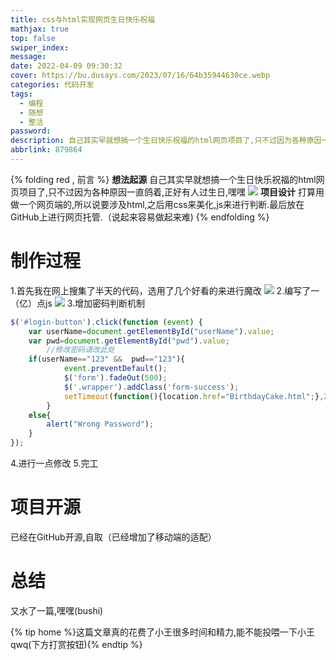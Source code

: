 ```yaml
---
title: css与html实现网页生日快乐祝福
mathjax: true
top: false
swiper_index: 
message: 
date: 2022-04-09 09:30:32
cover: https://bu.dusays.com/2023/07/16/64b35944630ce.webp
categories: 代码开发
tags:
  - 编程
  - 随想
  - 整活
password:
description: 自己其实早就想搞一个生日快乐祝福的html网页项目了,只不过因为各种原因一直鸽着,正好有人过生日,嘿嘿
abbrlink: 879864
---
```

{% folding red , 前言 %}
**想法起源**
自己其实早就想搞一个生日快乐祝福的html网页项目了,只不过因为各种原因一直鸽着,正好有人过生日,嘿嘿
![](https://bu.dusays.com/2023/07/16/64b35953c315f.webp)
**项目设计**
打算用做一个网页端的,所以说要涉及html,之后用css来美化,js来进行判断.最后放在GitHub上进行网页托管.（说起来容易做起来难)
{% endfolding %}
# 制作过程
1.首先我在网上搜集了半天的代码，选用了几个好看的来进行魔改
![](https://bu.dusays.com/2023/07/16/64b359649a0c4.webp)
2.编写了一（亿）点js
![](https://bu.dusays.com/2023/07/16/64b35972bf8ae.webp)
3.增加密码判断机制
```js
$('#login-button').click(function (event) {
	var userName=document.getElementById("userName").value;
    var pwd=document.getElementById("pwd").value;
		//修改密码请改此处
    if(userName=="123" &&  pwd=="123"){
			event.preventDefault();
			$('form').fadeOut(500);
			$('.wrapper').addClass('form-success');
			setTimeout(function(){location.href="BirthdayCake.html";},2000);
		}
	else{
		alert("Wrong Password");
	}
});
```
4.进行一点修改
5.完工
# 项目开源
已经在GitHub开源,自取（已经增加了移动端的适配）
# 总结
又水了一篇,嘿嘿(bushi)

{% tip home %}这篇文章真的花费了小王很多时间和精力,能不能投喂一下小王qwq(下方打赏按钮){% endtip %}